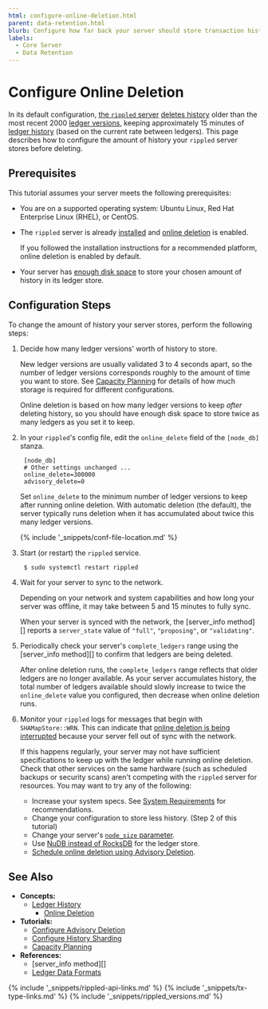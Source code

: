 ```yaml
---
html: configure-online-deletion.html
parent: data-retention.html
blurb: Configure how far back your server should store transaction history.
labels:
  - Core Server
  - Data Retention
---
```

# Configure Online Deletion

In its default configuration, [the `rippled` server](xrpl-servers.html) [deletes history](online-deletion.html) older than the most recent 2000 [ledger versions](ledgers.html), keeping approximately 15 minutes of [ledger history](ledger-history.html) (based on the current rate between ledgers). This page describes how to configure the amount of history your `rippled` server stores before deleting.

## Prerequisites

This tutorial assumes your server meets the following prerequisites:

- You are on a supported operating system: Ubuntu Linux, Red Hat Enterprise Linux (RHEL), or CentOS.

- The `rippled` server is already [installed](install-rippled.html) and [online deletion](online-deletion.html) is enabled.

    If you followed the installation instructions for a recommended platform, online deletion is enabled by default.

- Your server has [enough disk space](capacity-planning.html#disk-space) to store your chosen amount of history in its ledger store.


## Configuration Steps

To change the amount of history your server stores, perform the following steps:

1. Decide how many ledger versions' worth of history to store.

    New ledger versions are usually validated 3 to 4 seconds apart, so the number of ledger versions corresponds roughly to the amount of time you want to store. See [Capacity Planning](capacity-planning.html) for details of how much storage is required for different configurations.

    Online deletion is based on how many ledger versions to keep _after_ deleting history, so you should have enough disk space to store twice as many ledgers as you set it to keep.

0. In your `rippled`'s config file, edit the `online_delete` field of the `[node_db]` stanza.

        [node_db]
        # Other settings unchanged ...
      	online_delete=300000
      	advisory_delete=0

    Set `online_delete` to the minimum number of ledger versions to keep after running online deletion. With automatic deletion (the default), the server typically runs deletion when it has accumulated about twice this many ledger versions.

    {% include '_snippets/conf-file-location.md' %}<!--_ -->

0. Start (or restart) the `rippled` service.

        $ sudo systemctl restart rippled

0. Wait for your server to sync to the network.

    Depending on your network and system capabilities and how long your server was offline, it may take between 5 and 15 minutes to fully sync.

    When your server is synced with the network, the [server_info method][] reports a `server_state` value of `"full"`, `"proposing"`, or `"validating"`.

0. Periodically check your server's `complete_ledgers` range using the [server_info method][] to confirm that ledgers are being deleted.

    After online deletion runs, the `complete_ledgers` range reflects that older ledgers are no longer available. As your server accumulates history, the total number of ledgers available should slowly increase to twice the `online_delete` value you configured, then decrease when online deletion runs.

0. Monitor your `rippled` logs for messages that begin with `SHAMapStore::WRN`. This can indicate that [online deletion is being interrupted](online-deletion.html#interrupting-online-deletion) because your server fell out of sync with the network.

    If this happens regularly, your server may not have sufficient specifications to keep up with the ledger while running online deletion. Check that other services on the same hardware (such as scheduled backups or security scans) aren't competing with the `rippled` server for resources. You may want to try any of the following:

    - Increase your system specs. See [System Requirements](system-requirements.html) for recommendations.
    - Change your configuration to store less history. (Step 2 of this tutorial)
    - Change your server's [`node_size` parameter](capacity-planning.html).
    - Use [NuDB instead of RocksDB](capacity-planning.html) for the ledger store.
    - [Schedule online deletion using Advisory Deletion](configure-advisory-deletion.html).


## See Also

- **Concepts:**
    - [Ledger History](ledger-history.html)
        - [Online Deletion](online-deletion.html)
- **Tutorials:**
    - [Configure Advisory Deletion](configure-advisory-deletion.html)
    - [Configure History Sharding](configure-history-sharding.html)
    - [Capacity Planning](capacity-planning.html)
- **References:**
    - [server_info method][]
    - [Ledger Data Formats](ledger-data-formats.html)



<!--{# common link defs #}-->
{% include '_snippets/rippled-api-links.md' %}
{% include '_snippets/tx-type-links.md' %}
{% include '_snippets/rippled_versions.md' %}
